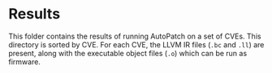 # Results
This folder contains the results of running AutoPatch on a set of CVEs. This directory is sorted by CVE. For each CVE, the LLVM IR files (`.bc` and `.ll`) are present, along with the executable object files (`.o`) which can be run as firmware.
